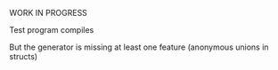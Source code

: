 WORK IN PROGRESS

Test program compiles

But the generator is missing at least one feature (anonymous unions in structs)